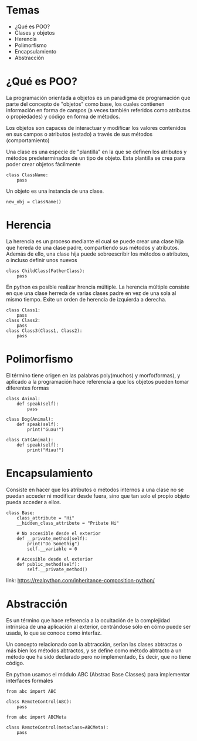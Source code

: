 # Temas 
* ¿Qué es POO?
* Clases y objetos
* Herencia 
* Polimorfismo
* Encapsulamiento
* Abstracción

# ¿Qué es POO?

La programación orientada a objetos es un paradigma de programación que parte del concepto de "objetos" como base, los cuales contienen información en forma de campos (a veces también referidos como atributos o propiedades) y código en forma de métodos.

Los objetos son capaces de interactuar y modificar los valores contenidos en sus campos o atributos (estado) a través de sus métodos (comportamiento)

Una clase es una especie de "plantilla" en la que se definen los atributos y métodos predeterminados de un tipo de objeto. Esta plantilla se crea para poder crear objetos fácilmente

```
class ClassName:
    pass
```

Un objeto es una instancia de una clase.

```
new_obj = ClassName()
```

# Herencia

La herencia es un proceso mediante el cual se puede crear una clase hija que hereda de una clase padre, compartiendo sus métodos y atributos. Además de ello, una clase hija puede sobreescribir los métodos o atributos, o incluso definir unos nuevos

```
class ChildClass(FatherClass):
    pass
```

En python es posible realizar hrencia múltiple. La herencia múltiple consiste en que una clase herreda de varias clases padre en vez de una sola al mismo tiempo.
Exite un orden de herencia de izquierda a derecha.

```
class Class1:
    pass
class Class2:
    pass
class Class3(Class1, Class2):
    pass
```

# Polimorfismo

El término tiene origen en las palabras poly(muchos) y morfo(formas), y aplicado a la programación hace referencia a que los objetos pueden tomar diferentes formas

```
class Animal:
    def speak(self):
        pass

class Dog(Animal):
    def speak(self):
        print("Guau!")

class Cat(Animal):
    def speak(self):
        print("Miau!")
```

# Encapsulamiento

Consiste en hacer que los atributos o métodos internos a una clase no se puedan acceder ni modificar desde fuera, sino que tan solo el propio objeto pueda acceder a ellos.

```
class Base:
    class_attribute = "Hi"
    __hidden_class_attribute = "Pribate Hi"

    # No accesible desde el exterior
    def __private_method(self):
        print("Do Somethig")
        self.__variable = 0

    # Accesible desde el exterior
    def public_method(self):
        self.__private_method()
```
link: https://realpython.com/inheritance-composition-python/

# Abstracción

Es un término que hace referencia a la ocultación de la complejidad intrínsica de una aplicación al exterior,  centrándose sólo en cómo puede ser usada, lo que se conoce como interfaz.

Un concepto relacionado con la abtracción, serían las clases abtractas o más bien los métodos abtractos, y se define como método abtracto a un método que ha sido declarado pero no implementado, Es decir, que no tiene código.

En python usamos el módulo ABC (Abstrac Base Classes) para implementar interfaces formales

```
from abc import ABC

class RemoteControl(ABC):
    pass

from abc import ABCMeta

class RemoteControl(metaclass=ABCMeta):
    pass
```

